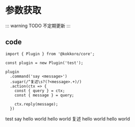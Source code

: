 # 参数获取

::: warning TODO
不定期更新
:::

## code

```typescript{6-7,9}
import { Plugin } from '@kokkoro/core';

const plugin = new Plugin('test');

plugin
  .command('say <message>')
  .sugar(/^复述\s?(?<message>.+)/)
  .action(ctx => {
    const { query } = ctx;
    const { message } = query;

    ctx.reply(message);
  })
```

<ChatPanel>
  <ChatMessage :id="2225151531" nickname="Yuki">test say hello world</ChatMessage>
  <ChatMessage :id="709289491" nickname="kokkoro">hello world</ChatMessage>
  <ChatMessage :id="2225151531" nickname="Yuki">复述 hello world</ChatMessage>
  <ChatMessage :id="709289491" nickname="kokkoro">hello world</ChatMessage>
</ChatPanel>
